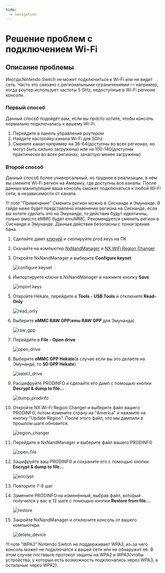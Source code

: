 ```yaml
---
hide:
  - navigation
---
```

# Решение проблем с подключением Wi-Fi

## Описание проблемы
Иногда Nintendo Switch не может подключиться к Wi-Fi или не видит сеть. Часто это связано с региональными ограничениями — например, когда роутер использует частоты 5 GHz, недоступные в Wi-Fi регионе консоли.

### **Первый способ**
Данный способ подойдёт вам, если вы просто хотите, чтобы консоль нормально подключалась к вашему Wi-Fi.

1. Перейдите в панель управления роутером
2. Найдите настройку канала Wi-Fi для 5Ghz
3. Смените канал например на 36-64(доступны во всех регионах, но могут быть сильно загружены) или на 100-140(доступны практически во всех регионах, зачастую менее загружены)

### **Второй способ**
Данный способ более универсальный, но труднее в реализации, в нём вы смените Wi-Fi регион на Америку, где доступны все каналы. После данных манипуляций ваша консоль сможет подключаться к любой Wi-Fi сети, в независимости от канала.

!!! note "Примечание"
    Сменить регион можно в Сиснанде и Эмунанде. В гайде ниже будет представлено изменение региона на Сиснанде, если вы хотите сделать это на Эмунанде, то действия будут идентичны, только вместо eMMC будет emuMMC. Рекомендуется сменить регион в Сиснанде и Эмунанде. Данные действия безопасны с точки зрения бана.

1. Сделайте дамп [ключей](../ultra_wiki/backup_emuMMC.md#bekap-kliuchei) и скопируйте prod.keys на ПК
2. Скачайте на компьютер [NxNandManager](res/wifi_problem/NxNandManager_5.2.1_x64.zip) и [NX WiFi Region Changer](https://github.com/sthetix/NX-Wifi-Region-Changer/releases/download/1.0.1/NxWifiChanger-1.0.1.exe)
3. Откройте NxNandManager и выберите **Сonfigure keyset**

    ![configure keyset](res/wifi_problem/configure_keyset.png)

4. Импортируете ключи в NxNandManager и нажмите кнопку **Save**

    ![import keys](res/wifi_problem/import_keys.png)

5. Откройте Hekate, перейдите в **Tools - USB Tools** и отключите **Read-Only**

    ![read_only](res/wifi_problem/read_only.bmp)

6. Выберите **eMMC RAW GPP**(**emu RAW GPP** для Эмунанда)

    ![raw_gpp](res/wifi_problem/raw_gpp.bmp)

7. Перейдите в **File - Open drive**

    ![open_drive](res/wifi_problem/open_drive.png)

8. Выберите **eMMC GPP Hekate**(в случае если вы это делаете на Эмунанде, то **SD GPP Hekate**)

    ![select_drive](res/wifi_problem/eMMC_GPP_hekate.png)

9. Расшифруйте PRODINFO и сделайте его дамп с помощью кнопки **Decrypt & dump to file...**

    ![dump_prodinfo](res/wifi_problem/dump_prodinfo.png)

10. Откройте NX Wi-Fi Region Changer и выберите файл вашего PRODINFO, потом измените страну на "America" и нажмите на кнопку "Update Region". После этого файл, что мы дампили в прошлом шаге обновится.

    ![region_changer](res/wifi_problem/region_change.png)

11. Перейдите в NxNandManager и выберите файл вашего PRODINFO

    ![open_file](res/wifi_problem/open_file.png)

12. Зашифруйте ваш PRODINFO и сохраните его с помощью кнопки **Encrypt & dump to file...**

    ![encrypt](res/wifi_problem/encrypt_dump.png)

13. Повторите 7-8 шаг
14. Замените PRODINFO на изменённый, выбрав файл, который получился у вас в 12 шаге с помощью кнопки **Restore from file...**

    ![restore](res/wifi_problem/restore_prodinfo.png)

15. Закройте NxNandManager и отключите консоль от вашего компьютера.

    ![delete_device](res/wifi_problem/disconnect.png)

!!! note "WPA3"
    Nintendo Switch не поддерживает WPA3, из-за чего консоль может не подключатся к вашей сети или не обнаружит её. В этом случае поставьте протокол защиты на WPA2 и WPA3(чтобы устройства, у которых есть возможность подключались через WPA3, а остальные через WPA2).